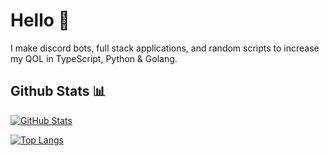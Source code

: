 # Hello 👋

I make discord bots, full stack applications, and random scripts to increase my QOL in TypeScript, Python & Golang.

## Github Stats 📊

[![GitHub Stats](https://github-readme-stats.vercel.app/api?username=tonydawhale&show_icons=true&theme=prussian&count_private=true)](https://github.com/anuraghazra/github-readme-stats)

[![Top Langs](https://github-readme-stats.vercel.app/api/top-langs/?username=tonydawhale&theme=prussian)](https://github.com/anuraghazra/github-readme-stats)
